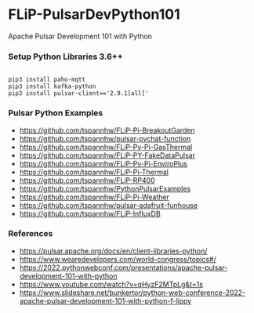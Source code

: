 # FLiP-PulsarDevPython101
Apache Pulsar Development 101 with Python



### Setup Python Libraries 3.6++

````

pip3 install paho-mqtt
pip3 install kafka-python
pip3 install pulsar-client=='2.9.1[all]'

````


### Pulsar Python Examples

* https://github.com/tspannhw/FLiP-Pi-BreakoutGarden
* https://github.com/tspannhw/pulsar-pychat-function
* https://github.com/tspannhw/FLiP-Py-Pi-GasThermal
* https://github.com/tspannhw/FLiP-PY-FakeDataPulsar
* https://github.com/tspannhw/FLiP-Py-Pi-EnviroPlus
* https://github.com/tspannhw/FLiP-Pi-Thermal
* https://github.com/tspannhw/FLiP-RP400
* https://github.com/tspannhw/PythonPulsarExamples
* https://github.com/tspannhw/FLiP-Pi-Weather
* https://github.com/tspannhw/pulsar-adafruit-funhouse
* https://github.com/tspannhw/FLiP-InfluxDB



### References

* https://pulsar.apache.org/docs/en/client-libraries-python/
* https://www.wearedevelopers.com/world-congress/topics#/
* https://2022.pythonwebconf.com/presentations/apache-pulsar-development-101-with-python
* https://www.youtube.com/watch?v=qHyzF2MTpLg&t=1s
* https://www.slideshare.net/bunkertor/python-web-conference-2022-apache-pulsar-development-101-with-python-f-lippy
